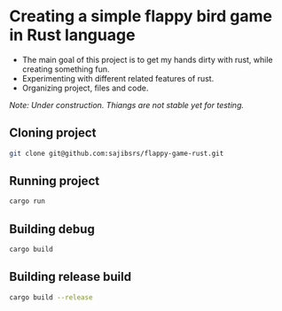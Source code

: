 # Creating a simple flappy bird game in Rust language
* The main goal of this project is to get my hands dirty with rust, while creating something fun.
* Experimenting with different related features of rust.
* Organizing project, files and code.

*Note: Under construction. Thiangs are not stable yet for testing.*

## Cloning project
```bash
git clone git@github.com:sajibsrs/flappy-game-rust.git
```

## Running project

```bash
cargo run
```

## Building debug
```bash
cargo build
```

## Building release build
```bash
cargo build --release
```
